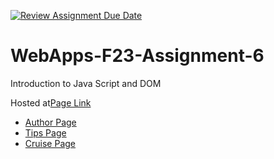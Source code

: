[![Review Assignment Due Date](https://classroom.github.com/assets/deadline-readme-button-24ddc0f5d75046c5622901739e7c5dd533143b0c8e959d652212380cedb1ea36.svg)](https://classroom.github.com/a/b9NC0g7h)
# WebApps-F23-Assignment-6
Introduction to Java Script and DOM

Hosted at[Page Link](https://44-563-webapps-f23.github.io/44563-webapps-f23-assignment6-S564568/)

- [Author Page](https://author.html/)
- [Tips Page](https://tips.html/)
- [Cruise Page](https://cruise.html/)